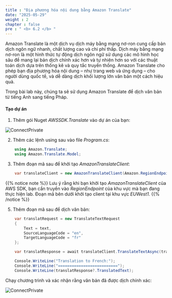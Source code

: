 ```yaml
---
title : "Địa phương hóa nội dung bằng Amazon Translate"
date: "2025-05-29"
weight : 2
chapter : false
pre : " <b> 6.2 </b> "
---
```



Amazon Translate là một dịch vụ dịch máy bằng mạng nơ-ron cung cấp bản dịch ngôn ngữ nhanh, chất lượng cao và chi phí thấp. Dịch máy bằng mạng nơ-ron là một hình thức tự động dịch ngôn ngữ sử dụng các mô hình học sâu để mang lại bản dịch chính xác hơn và tự nhiên hơn so với các thuật toán dịch dựa trên thống kê và quy tắc truyền thống.
Amazon Translate cho phép bạn địa phương hóa nội dung – như trang web và ứng dụng – cho người dùng quốc tế, và dễ dàng dịch khối lượng lớn văn bản một cách hiệu quả.

Trong bài lab này, chúng ta sẽ sử dụng Amazon Translate để dịch văn bản từ tiếng Anh sang tiếng Pháp.

#### Tạo dự án

1. Thêm gói Nuget *AWSSDK.Translate* vào dự án của bạn:

![ConnectPrivate](../../../images/6-Adding-innovation/6.7.png)

2. Thêm các lệnh using sau vào file *Program.cs*:

```csharp
    using Amazon.Translate;
    using Amazon.Translate.Model;
```

3. Thêm đoạn mã sau để khởi tạo *AmazonTranslateClient*:

```csharp
    var translateClient = new AmazonTranslateClient(Amazon.RegionEndpoint.EUWest1);
```

{{% notice note %}}
Lưu ý rằng khi bạn khởi tạo *AmazonTranslateClient* của AWS SDK, bạn cần truyền vào *RegionEndpoint* của khu vực mà bạn đang thực hiện lab. Đoạn mã bên dưới khởi tạo client tại khu vực *EUWest1*.
{{% /notice %}}

5. Thêm đoạn mã sau để dịch văn bản:

```csharp
    var translatRequest = new TranslateTextRequest
    {
        Text = text,
        SourceLanguageCode = "en",
        TargetLanguageCode = "fr"
    };

    var translatResponse = await translateClient.TranslateTextAsync(translatRequest);

    Console.WriteLine("Translation to French:");
    Console.WriteLine("==========================");
    Console.WriteLine(translatResponse?.TranslatedText);
```

Chạy chương trình và xác nhận rằng văn bản đã được dịch chính xác:

![ConnectPrivate](../../../images/6-Adding-innovation/6.8.png)